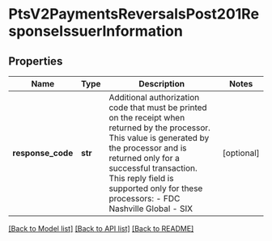 # PtsV2PaymentsReversalsPost201ResponseIssuerInformation

## Properties
Name | Type | Description | Notes
------------ | ------------- | ------------- | -------------
**response_code** | **str** | Additional authorization code that must be printed on the receipt when returned by the processor.  This value is generated by the processor and is returned only for a successful transaction.  This reply field is supported only for these processors: - FDC Nashville Global - SIX  | [optional] 

[[Back to Model list]](../README.md#documentation-for-models) [[Back to API list]](../README.md#documentation-for-api-endpoints) [[Back to README]](../README.md)


